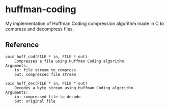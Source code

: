# huffman-coding
My implementation of Huffman Coding compression algorithm made in C to compress and decompress files.

## Reference

	void huff_cod(FILE * in, FILE * out)
		Compresses a file using Huffman Coding algorithm.
	Arguments:
		in: file stream to compress
		out: compressed file stream

	void huff_dec(FILE * in, FILE * out)
		Decodes a byte stream using Huffman Coding algorithm.
	Arguments:
		in: compressed file to decode
		out: original file
